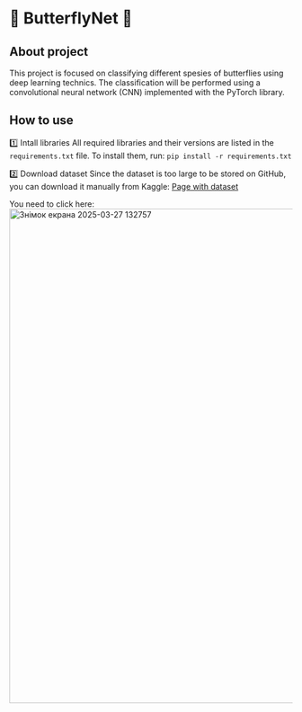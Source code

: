# 🦋 ButterflyNet 🦋
## About project
This project is focused on classifying different spesies of butterflies using deep learning technics. The classification will be performed using a convolutional neural network (CNN) implemented with the PyTorch library.
## How to use
1️⃣ Intall libraries
All required libraries and their versions are listed in the ```requirements.txt``` file. To install them, run:
```pip install -r requirements.txt```

2️⃣ Download dataset
Since the dataset is too large to be stored on GitHub, you can download it manually from Kaggle:
[Page with dataset](https://www.kaggle.com/datasets/phucthaiv02/butterfly-image-classification/data)

You need to click here:
<img width="880" alt="Знімок екрана 2025-03-27 132757" src="https://github.com/user-attachments/assets/c93fcba3-fb2d-48ef-8210-ab96d2bc63f2" />



